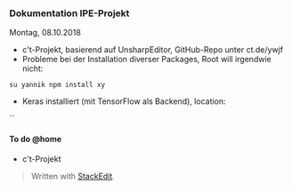 ### Dokumentation IPE-Projekt

Montag, 08.10.2018
- c't-Projekt, basierend auf UnsharpEditor, GitHub-Repo unter ct.de/ywjf
- Probleme bei der Installation diverser Packages, Root will irgendwie nicht:

```
su yannik npm install xy
```
- Keras installiert (mit TensorFlow als Backend), location:

``
#### To do @home

- c't-Projekt
> Written with [StackEdit](https://stackedit.io/).
<!--stackedit_data:
eyJoaXN0b3J5IjpbMzczNzk5MTA1LC0xNjg5MTY2NjE2LDEyMz
A3MTI0MDAsMTQzNDg3OTg4NiwtNzQ5NjM4MDA0LDczMDk5ODEx
Nl19
-->